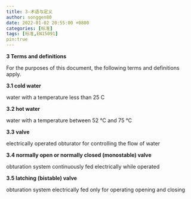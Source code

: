 ```yaml
---
title: 3-术语与定义
author: songgen80
date: 2022-01-02 20:55:00 +0800
categories: [标准]
tags: [标准,EN15091]
pin:true
---
```


**3 Terms and definitions**

For the purposes of this document, the following terms and definitions apply.

**3.1  cold water**

water with a temperature less than 25 C

**3.2  hot water**

water with a temperature between 52 °C and 75 °C

**3.3  valve**

electrically operated obturator for controlling the flow of water

**3.4  normally open or normally closed (monostable) valve**

obturation system continuously fed electrically while operated

**3.5  latching (bistable) valve**

obturation system electrically fed only for operating opening and closing